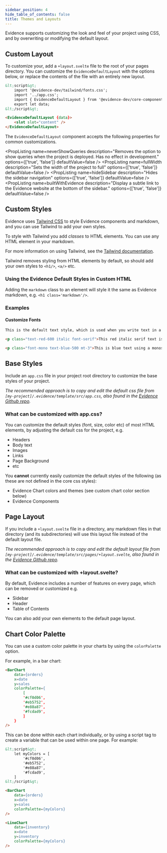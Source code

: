 ```yaml
---
sidebar_position: 4
hide_table_of_contents: false
title: Themes and Layouts
---
```


Evidence supports customizing the look and feel of your project using CSS, and by overwriting or modifying the default layout.

## Custom Layout 

To customize your, add a `+layout.svelte` file to the root of your pages directory. You can customize the `EvidenceDefaultLayout` with the options below, or replace the contents of the file with an entirely new layout. 

```html
&lt;script&gt;
	import '@evidence-dev/tailwind/fonts.css';
	import '../app.css';
	import { EvidenceDefaultLayout } from '@evidence-dev/core-components';
	export let data;
&lt;/script&gt;

<EvidenceDefaultLayout {data}>
	<slot slot="content" />
</EvidenceDefaultLayout>

```

The `EvidenceDefaultLayout` component accepts the following properties for common customizations.

<PropListing
    name=title
    description="Project title that will replace the Evidence Logo."
    options="Any string"
    defaultValue=""
/>
<PropListing
    name=logo
    description="Link to an image which will replace the Evidence logo. This will also override any project title in the header. If the image is in your project's static directory, the link should be relative to the static directory."
    options="/logo.png"
    defaultValue=""
/>
<PropListing
    name=neverShowQueries
    description="Removes the option to show queries when the project is deployed. Has no effect in development."
    options={['true', 'false']}
    defaultValue=false
/>
<PropListing
    name=maxWidth
    description="Sets the width of the project in pixels. The default layout is about 1,280 px wide."
    options="Any number"
    defaultValue=""
/>
<PropListing
    name=fullWidth
    description="Sets the width of the project to full"
    options={['true', 'false']}
    defaultValue=false
/>
<PropListing
    name=hideSidebar
    description="Hides the sidebar navigation"
    options={['true', 'false']}
    defaultValue=false
/>
<PropListing
    name=builtWithEvidence
    description="Display a subtle link to the Evidence website at the bottom of the sidebar."
    options={['true', 'false']}
    defaultValue=false
/>
<PropListing
    name=algolia
    description="Object containing Algolia docsearch credentials"
    options="{`{{appId: 'xxx', apiKey: 'xxx', indexName: 'xxx'}}`}"
    defaultValue=""
/>
<PropListing
    name=githubRepo
    description="Link to a Github Repo which will appear in the header using the Github Logo"
    options=""
    defaultValue='https://github.com/evidence-dev/evidence'
/>
<PropListing
    name=xProfile
    description="Link to an X (Twitter) profile which will appear in the header using the X Logo"
    options=""
    defaultValue='https://twitter.com/evidence_dev'
/>
<PropListing
    name=slackCommunity
    description="Link to a slack community which will appear in the header using the slack Logo"
    options=""
    defaultValue='https://slack.evidence.dev'
/>


## Custom Styles

Evidence uses [Tailwind CSS](https://tailwindcss.com) to style Evidence components and markdown, and you can use Tailwind to add your own styles.

To style with Tailwind you add *classes* to HTML elements. You can use any HTML element in your markdown.

For more information on using Tailwind, see the [Tailwind documentation](https://tailwindcss.com/docs).

<Alert status="info">

Tailwind removes styling from HTML elements by default, so should add your own styles to `<h1/>`, `<a/>` etc. 

</Alert>

### Using the Evidence Default Styles in Custom HTML

Adding the `markdown` class to an element will style it the same as Evidence markdown, e.g.  `<h1 class='markdown'/>`. 

### Examples

#### Customize Fonts

```markdown
This is the default text style, which is used when you write text in a markdown file.

<p class="text-red-600 italic font-serif">This red italic serif text is defined inside a HTML p (paragraph) element.</p>

<p class="font-mono text-blue-500 mt-3">This is blue text using a monospace font, and a custom top margin.</p>
```

## Base Styles

Include an `app.css` file in your project root directory to customize the base styles of your project.

_The recommended approach is to copy and edit the default css file from `[my-project]/.evidence/template/src/app.css`, also found in the [Evidence Github repo](https://github.com/evidence-dev/evidence/blob/main/sites/example-project/src/app.css)._

### What can be customized with app.css?

You can customize the default styles (font, size, color etc) of most HTML elements, by adjusting the default css for the project, e.g.

- Headers
- Body text
- Images
- Links
- Page Background
- etc

You **cannot** currently easily customize the default styles of the following (as these are not defined in the core css styles):

- Evidence Chart colors and themes (see custom chart color section below)
- Evidence Components

## Page Layout

If you include a `+layout.svelte` file in a directory, any markdown files in that directory (and its subdirectories) will use this layout file instead of the default layout file.

_The recommended approach is to copy and edit the default layout file from `[my-project]/.evidence/template/src/pages/+layout.svelte`, also found in the [Evidence Github repo](https://github.com/evidence-dev/evidence/blob/main/sites/example-project/src/pages/+layout.svelte)._

### What can be customized with +layout.svelte?

By default, Evidence includes a number of features on every page, which can be removed or customized e.g.

- Sidebar
- Header
- Table of Contents

You can also add your own elements to the default page layout.

## Chart Color Palette

You can use a custom color palette in your charts by using the `colorPalette` option.

For example, in a bar chart:

```markdown
<BarChart
    data={orders}
    x=date
    y=sales
    colorPalette={
        [
        '#cf0d06',
        '#eb5752',
        '#e88a87',
        '#fcdad9',
        ]
    }
/>
```

This can be done within each chart individually, or by using a script tag to create a variable that can be used within one page. For example:

```markdown
&lt;script&gt;
    let myColors = [
        '#cf0d06',
        '#eb5752',
        '#e88a87',
        '#fcdad9',
    ]
&lt;/script&gt;

<BarChart
    data={orders}
    x=date
    y=sales
    colorPalette={myColors}
/>

<LineChart
    data={inventory}
    x=date
    y=inventory
    colorPalette={myColors}
/>
```
